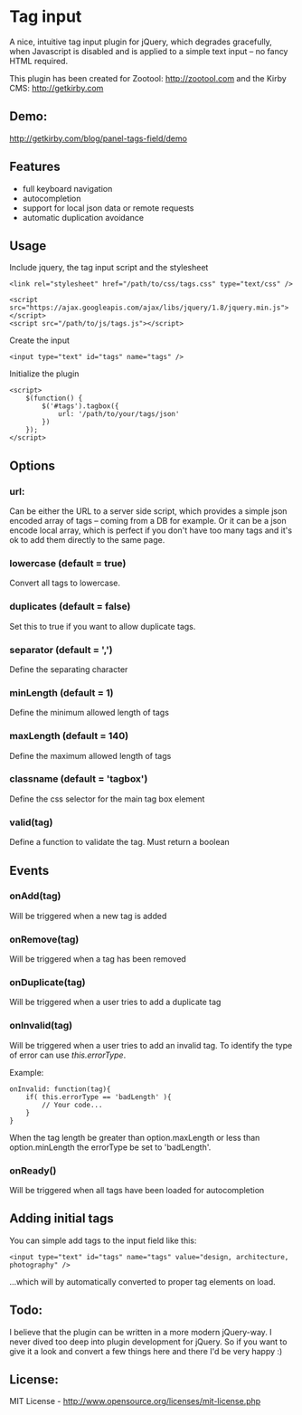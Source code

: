 # Tag input 

A nice, intuitive tag input plugin for jQuery, which degrades gracefully, when Javascript is disabled and is applied to a simple text input – no fancy HTML required. 

This plugin has been created for Zootool: <http://zootool.com> and the Kirby CMS: <http://getkirby.com>

## Demo: 

http://getkirby.com/blog/panel-tags-field/demo

## Features

- full keyboard navigation
- autocompletion
- support for local json data or remote requests
- automatic duplication avoidance 

## Usage

Include jquery, the tag input script and the stylesheet

	<link rel="stylesheet" href="/path/to/css/tags.css" type="text/css" />

	<script src="https://ajax.googleapis.com/ajax/libs/jquery/1.8/jquery.min.js"></script>
	<script src="/path/to/js/tags.js"></script>

Create the input

	<input type="text" id="tags" name="tags" />

Initialize the plugin

	<script>
		$(function() {
			$('#tags').tagbox({
				url: '/path/to/your/tags/json'
			})
		});
	</script>

## Options

### url: 

Can be either the URL to a server side script, which provides a simple json encoded array of tags – coming from a DB for example. Or it can be a json encode local array, which is perfect if you don't have too many tags and it's ok to add them directly to the same page. 

### lowercase (default = true) 

Convert all tags to lowercase. 

### duplicates (default = false) 

Set this to true if you want to allow duplicate tags.

### separator (default = ',')

Define the separating character

### minLength (default = 1)

Define the minimum allowed length of tags

### maxLength (default = 140)

Define the maximum allowed length of tags

### classname (default = 'tagbox')

Define the css selector for the main tag box element

### valid(tag)

Define a function to validate the tag. Must return a boolean

## Events

### onAdd(tag)

Will be triggered when a new tag is added

### onRemove(tag)

Will be triggered when a tag has been removed

### onDuplicate(tag)

Will be triggered when a user tries to add a duplicate tag

### onInvalid(tag)

Will be triggered when a user tries to add an invalid tag. To identify the type of error can use _this.errorType_.

Example:
	
	onInvalid: function(tag){
		if( this.errorType == 'badLength' ){
			// Your code...
		}
	}

When the tag length be greater than option.maxLength or less than option.minLength the errorType be set to 'badLength'.

### onReady()

Will be triggered when all tags have been loaded for autocompletion

## Adding initial tags

You can simple add tags to the input field like this: 

	<input type="text" id="tags" name="tags" value="design, architecture, photography" />

…which will by automatically converted to proper tag elements on load. 

## Todo: 

I believe that the plugin can be written in a more modern jQuery-way. I never dived too deep into plugin development for jQuery. So if you want to give it a look and convert a few things here and there I'd be very happy :)

## License: 

MIT License - <http://www.opensource.org/licenses/mit-license.php>


